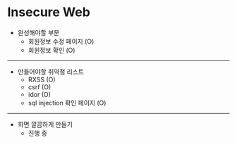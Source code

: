 # Insecure Web

- 완성해야할 부분
    - 회원정보 수정 페이지 (O)
    - 회원정보 확인     (O)
----
- 만들어야할 취약점 리스트
    - RXSS                          (O)
    - csrf                          (O)
    - idor                          (O)
    - sql injection 확인 페이지      (O)
----
- 화면 깔끔하게 만들기
    - 진행 중